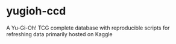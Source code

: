 # yugioh-ccd
A Yu-Gi-Oh! TCG complete database with reproducible scripts for refreshing data primarily hosted on Kaggle
